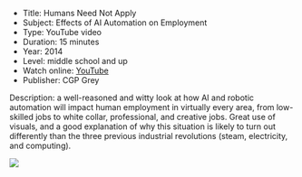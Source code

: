 * Title: Humans Need Not Apply
* Subject: Effects of AI Automation on Employment
* Type: YouTube video
* Duration: 15 minutes
* Year: 2014
* Level: middle school and up
* Watch online: [YouTube](https://www.youtube.com/watch?v=7Pq-S557XQU)
* Publisher: CGP Grey

Description: a well-reasoned and witty look at how AI and robotic automation will impact human employment in virtually every area, from low-skilled jobs to white collar, professional, and creative jobs. Great use of visuals, and a good explanation of why this situation is likely to turn out differently than the three previous industrial revolutions (steam, electricity, and computing).

![](https://github.com/touretzkyds/ai4k12/raw/master/images/Humans-Need-Not-Apply.png)